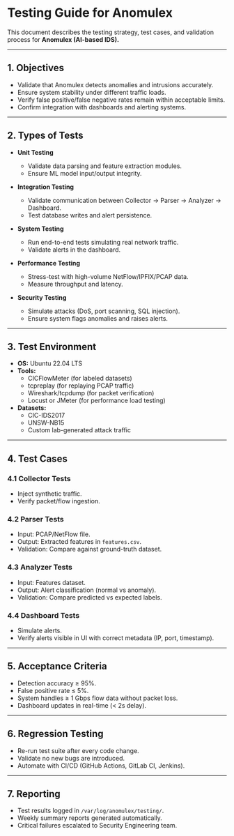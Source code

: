 # Testing Guide for Anomulex

This document describes the testing strategy, test cases, and validation process for **Anomulex (AI-based IDS).**

---

## 1. Objectives

- Validate that Anomulex detects anomalies and intrusions accurately.  
- Ensure system stability under different traffic loads.  
- Verify false positive/false negative rates remain within acceptable limits.  
- Confirm integration with dashboards and alerting systems.  

---

## 2. Types of Tests

- **Unit Testing**  
  - Validate data parsing and feature extraction modules.  
  - Ensure ML model input/output integrity.  

- **Integration Testing**  
  - Validate communication between Collector → Parser → Analyzer → Dashboard.  
  - Test database writes and alert persistence.  

- **System Testing**  
  - Run end-to-end tests simulating real network traffic.  
  - Validate alerts in the dashboard.  

- **Performance Testing**  
  - Stress-test with high-volume NetFlow/IPFIX/PCAP data.  
  - Measure throughput and latency.  

- **Security Testing**  
  - Simulate attacks (DoS, port scanning, SQL injection).  
  - Ensure system flags anomalies and raises alerts.  

---

## 3. Test Environment

- **OS:** Ubuntu 22.04 LTS  
- **Tools:**
  - CICFlowMeter (for labeled datasets)  
  - tcpreplay (for replaying PCAP traffic)  
  - Wireshark/tcpdump (for packet verification)  
  - Locust or JMeter (for performance load testing)  
- **Datasets:**  
  - CIC-IDS2017  
  - UNSW-NB15  
  - Custom lab-generated attack traffic  

---

## 4. Test Cases

### 4.1 Collector Tests
- Inject synthetic traffic.  
- Verify packet/flow ingestion.  

### 4.2 Parser Tests
- Input: PCAP/NetFlow file.  
- Output: Extracted features in `features.csv`.  
- Validation: Compare against ground-truth dataset.  

### 4.3 Analyzer Tests
- Input: Features dataset.  
- Output: Alert classification (normal vs anomaly).  
- Validation: Compare predicted vs expected labels.  

### 4.4 Dashboard Tests
- Simulate alerts.  
- Verify alerts visible in UI with correct metadata (IP, port, timestamp).  

---

## 5. Acceptance Criteria

- Detection accuracy ≥ 95%.  
- False positive rate ≤ 5%.  
- System handles ≥ 1 Gbps flow data without packet loss.  
- Dashboard updates in real-time (< 2s delay).  

---

## 6. Regression Testing

- Re-run test suite after every code change.  
- Validate no new bugs are introduced.  
- Automate with CI/CD (GitHub Actions, GitLab CI, Jenkins).  

---

## 7. Reporting

- Test results logged in `/var/log/anomulex/testing/`.  
- Weekly summary reports generated automatically.  
- Critical failures escalated to Security Engineering team.  
